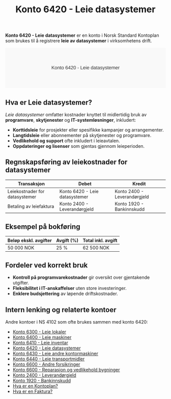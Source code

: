 ﻿---
title: "Konto 6420 - Leie datasystemer"
seoTitle: "Konto 6420 | Leie datasystemer | Kontoplan"
description: "Konto 6420 i norsk kontoplan brukes til å føre leiekostnader for datasystemer, programvare og skytjenester. Lær bokføring, eksempler og relaterte kontoer."
summary: "Slik fører du leie av datasystemer på konto 6420, med eksempel og relaterte kontoer."
---

**Konto 6420 - Leie datasystemer** er en konto i Norsk Standard Kontoplan som brukes til å registrere **leie av datasystemer** i virksomhetens drift.

![Illustrasjon av konto 6420 Leie datasystemer](6420-leie-datasystemer-image.svg)

## Hva er Leie datasystemer?

*Leie datasystemer* omfatter kostnader knyttet til midlertidig bruk av **programvare**, **skytjenester** og **IT-systemløsninger**, inkludert:

* **Korttidsleie** for prosjekter eller spesifikke kampanjer og arrangementer.
* **Langtidsleie** eller abonnementer på skytjenester og programvare.
* **Vedlikehold og support** ofte inkludert i leieavtalen.
* **Oppdateringer og lisenser** som gjentas gjennom leieperioden.

## Regnskapsføring av leiekostnader for datasystemer

| Transaksjon                          | Debet                            | Kredit                       |
|--------------------------------------|----------------------------------|------------------------------|
| Leiekostnader for datasystemer       | Konto 6420 - Leie datasystemer   | Konto 2400 - Leverandørgjeld |
| Betaling av leiefaktura              | Konto 2400 - Leverandørgjeld     | Konto 1920 - Bankinnskudd    |

## Eksempel på bokføring

| Beløp ekskl. avgifter | Avgift (%) | Total inkl. avgift |
|-----------------------|------------|--------------------|
| 50 000 NOK            | 25 %       | 62 500 NOK         |

## Fordeler ved korrekt bruk

* **Kontroll på programvarekostnader** gir oversikt over gjentakende utgifter.
* **Fleksibilitet i IT-anskaffelser** uten store investeringer.
* **Enklere budsjettering** av løpende driftskostnader.

## Intern lenking og relaterte kontoer

Andre kontoer i NS 4102 som ofte brukes sammen med konto 6420:

* [Konto 6300 - Leie lokaler](/blogs/kontoplan/6300-leie-lokaler "Konto 6300 - Leie lokaler")
* [Konto 6400 - Leie maskiner](/blogs/kontoplan/6400-leie-maskiner "Konto 6400 - Leie maskiner")
* [Konto 6410 - Leie inventar](/blogs/kontoplan/6410-leie-inventar "Konto 6410 - Leie inventar")
* [Konto 6420 - Leie datasystemer](/blogs/kontoplan/6420-leie-datasystemer "Konto 6420 - Leie datasystemer")
* [Konto 6430 - Leie andre kontormaskiner](/blogs/kontoplan/6430-leie-andre-kontormaskiner "Konto 6430 - Leie andre kontormaskiner")
* [Konto 6440 - Leie transportmidler](/blogs/kontoplan/6440-leie-transportmidler "Konto 6440 - Leie transportmidler")
* [Konto 6600 - Andre forsikringer](/blogs/kontoplan/6600-andre-forsikringer "Konto 6600 - Andre forsikringer")
* [Konto 6600 - Reparasjon og vedlikehold bygninger](/blogs/kontoplan/6600-reparasjon-og-vedlikehold-bygninger "Konto 6600 - Reparasjon og vedlikehold bygninger")
* [Konto 2400 - Leverandørgjeld](/blogs/kontoplan/2400-leverandorgjeld "Konto 2400 - Leverandørgjeld")
* [Konto 1920 - Bankinnskudd](/blogs/kontoplan/1920-bankinnskudd "Konto 1920 - Bankinnskudd")
* [Hva er en Kontoplan?](/blogs/regnskap/hva-er-kontoplan "Hva er en Kontoplan? Komplett Guide til Kontoplaner i Norsk Regnskap")
* [Hva er en Faktura?](/blogs/regnskap/hva-er-en-faktura "Hva er en Faktura? En Guide til Norske Fakturakrav")







